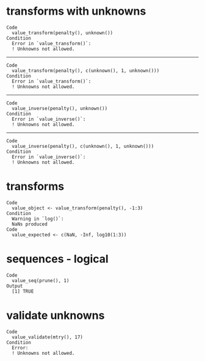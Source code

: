 # transforms with unknowns

    Code
      value_transform(penalty(), unknown())
    Condition
      Error in `value_transform()`:
      ! Unknowns not allowed.

---

    Code
      value_transform(penalty(), c(unknown(), 1, unknown()))
    Condition
      Error in `value_transform()`:
      ! Unknowns not allowed.

---

    Code
      value_inverse(penalty(), unknown())
    Condition
      Error in `value_inverse()`:
      ! Unknowns not allowed.

---

    Code
      value_inverse(penalty(), c(unknown(), 1, unknown()))
    Condition
      Error in `value_inverse()`:
      ! Unknowns not allowed.

# transforms

    Code
      value_object <- value_transform(penalty(), -1:3)
    Condition
      Warning in `log()`:
      NaNs produced
    Code
      value_expected <- c(NaN, -Inf, log10(1:3))

# sequences - logical

    Code
      value_seq(prune(), 1)
    Output
      [1] TRUE

# validate unknowns

    Code
      value_validate(mtry(), 17)
    Condition
      Error:
      ! Unknowns not allowed.


